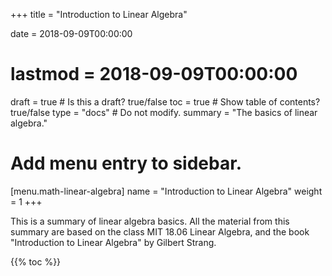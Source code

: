 +++
title = "Introduction to Linear Algebra"

date = 2018-09-09T00:00:00
# lastmod = 2018-09-09T00:00:00

draft = true  # Is this a draft? true/false
toc = true  # Show table of contents? true/false
type = "docs"  # Do not modify.
summary = "The basics of linear algebra."

# Add menu entry to sidebar.
[menu.math-linear-algebra]
  name = "Introduction to Linear Algebra"
  weight = 1
+++

This is a summary of linear algebra basics. All the material from this summary are based on the class MIT 18.06 Linear Algebra, and the book "Introduction to Linear Algebra" by Gilbert Strang.

{{% toc %}}
